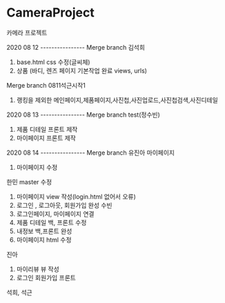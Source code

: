# CameraProject
카메라 프로젝트

2020 08 12 ----------------
Merge branch 김석희
1. base.html css 수정(글씨체)
2. 상품 (바디, 렌즈 페이지 기본작업 완료 views, urls)

Merge branch 0811석근시작1
1. 랭킹을 제외한 메인페이지,제품페이지,사진첩,사진업로드,사진첩검색,사진디테일

2020 08 13 ----------------
Merge branch test(정수빈)
1. 제품 디테일 프론트 제작
2. 마이페이지 프론트 제작

2020 08 14 ----------------
Merge branch 유진아 마이페이지
1. 마이페이지 수정

한민 master 수정
1. 마이페이지 view 작성(login.html 없어서 오류)
2. 로그인 , 로그아웃, 회원가입 완성
수빈
1. 로그인페이지, 마이페이지 연결
2. 제품 디테일 백, 프론트 수정
3. 내정보 백,프론트 완성
4. 마이페이지 html 수정

진아
1. 마이리뷰 뷰 작성
2. 로그인 회원가입 프론트

석희, 석근
